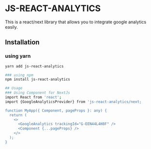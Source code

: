 # JS-REACT-ANALYTICS

This is a react/next library that allows you to integrate google analytics easily.

## Installation
### using yarn

```bash
yarn add js-react-analytics

### using npm
npm install js-react-analytics

## Usage
### Using Component for NextJs
import React from 'react';
import {GoogleAnalyticsProvider} from 'js-react-analytics/next;

function MyApp({ Component, pageProps }: any) {
  return (
    <>
      <GoogleAnalytics trackingId="G-EEN44L4H8F" />
      <Component {...pageProps} />
    </>
  );
}
